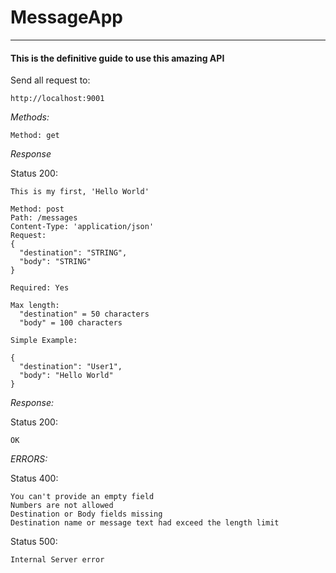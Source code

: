 # MessageApp
***
#### This is the definitive guide to use this amazing API
 
Send all request to: 
```
http://localhost:9001
```
*Methods:*

```
Method: get
```
*Response*

Status 200:
```
This is my first, 'Hello World'
```
```
Method: post
Path: /messages
Content-Type: 'application/json'
Request: 
{
  "destination": "STRING",
  "body": "STRING"
}

Required: Yes

Max length:
  "destination" = 50 characters
  "body" = 100 characters

Simple Example: 

{
  "destination": "User1",
  "body": "Hello World"
}
```

*Response:*

Status 200:
```
OK
```

*ERRORS:* 

Status 400:
```
You can't provide an empty field
Numbers are not allowed
Destination or Body fields missing
Destination name or message text had exceed the length limit
```
Status 500:
```
Internal Server error
```
